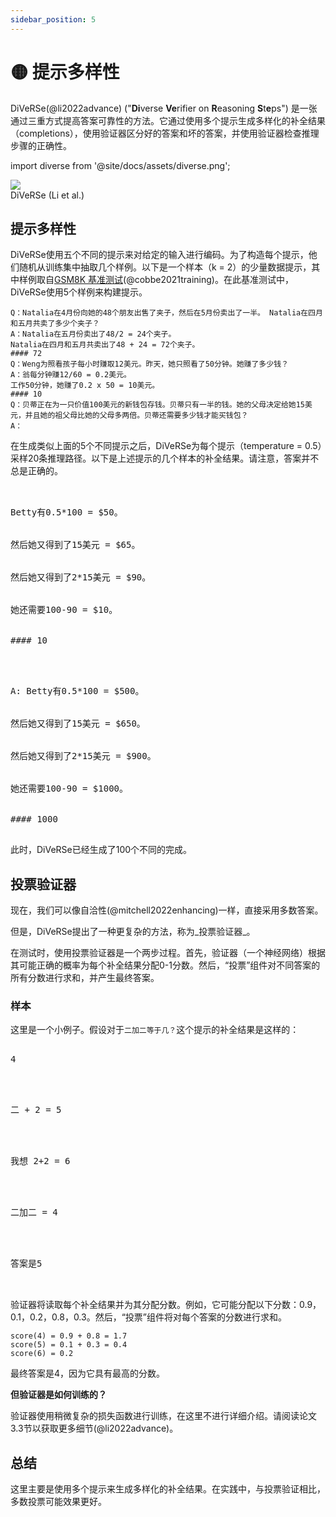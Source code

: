 ```yaml
---
sidebar_position: 5
---
```


# 🟡 提示多样性

DiVeRSe(@li2022advance) ("**Di**verse **Ve**rifier on **R**easoning **S**t**e**ps") 是一张通过三重方式提高答案可靠性的方法。它通过使用多个提示生成多样化的补全结果（completions），使用验证器区分好的答案和坏的答案，并使用验证器检查推理步骤的正确性。

import diverse from '@site/docs/assets/diverse.png';

<div style={{textAlign: 'center'}}>
  <img src={diverse} style={{width: "750px"}} />
</div>

<div style={{textAlign: 'center'}}>
DiVeRSe (Li et al.)
</div>


## 提示多样性

DiVeRSe使用五个不同的提示来对给定的输入进行编码。为了构造每个提示，他们随机从训练集中抽取几个样例。以下是一个样本（k = 2）的少量数据提示，其中样例取自[GSM8K 基准测试](https://raw.githubusercontent.com/openai/grade-school-math/master/grade_school_math/data/train.jsonl)(@cobbe2021training)。在此基准测试中，DiVeRSe使用5个样例来构建提示。

```
Q：Natalia在4月份向她的48个朋友出售了夹子，然后在5月份卖出了一半。 Natalia在四月和五月共卖了多少个夹子？
A：Natalia在五月份卖出了48/2 = 24个夹子。
Natalia在四月和五月共卖出了48 + 24 = 72个夹子。
#### 72
Q：Weng为照看孩子每小时赚取12美元。昨天，她只照看了50分钟。她赚了多少钱？
A：翁每分钟赚12/60 = 0.2美元。
工作50分钟，她赚了0.2 x 50 = 10美元。
#### 10
Q：贝蒂正在为一只价值100美元的新钱包存钱。贝蒂只有一半的钱。她的父母决定给她15美元，并且她的祖父母比她的父母多两倍。贝蒂还需要多少钱才能买钱包？
A：
```

在生成类似上面的5个不同提示之后，DiVeRSe为每个提示（temperature = 0.5）采样20条推理路径。以下是上述提示的几个样本的补全结果。请注意，答案并不总是正确的。

<pre>

<div style={{backgroundColor: '#d2f4d3'}}>
<div>Betty有0.5*100 = $50。</div>

<div>然后她又得到了15美元 = $65。</div>

<div>然后她又得到了2*15美元 = $90。</div>

<div>她还需要100-90 = $10。</div>

#### 10
</div>
</pre>
<pre>

<div style={{backgroundColor: '#d2f4d3'}}>
<div>A: Betty有0.5*100 = $500。</div>

<div>然后她又得到了15美元 = $650。</div>

<div>然后她又得到了2*15美元 = $900。</div>

<div>她还需要100-90 = $1000。</div>

#### 1000
</div>
</pre>

此时，DiVeRSe已经生成了100个不同的完成。
## 投票验证器

现在，我们可以像自洽性(@mitchell2022enhancing)一样，直接采用多数答案。

但是，DiVeRSe提出了一种更复杂的方法，称为_投票验证器_。

在测试时，使用投票验证器是一个两步过程。首先，验证器（一个神经网络）根据其可能正确的概率为每个补全结果分配0-1分数。然后，“投票”组件对不同答案的所有分数进行求和，并产生最终答案。

### 样本

这里是一个小例子。假设对于`二加二等于几？`这个提示的补全结果是这样的：
<pre>
<div style={{backgroundColor: '#d2f4d3'}}>
<div>4</div>
</div>
</pre>

<pre>
<div style={{backgroundColor: '#d2f4d3'}}>
<div>二 + 2 = 5</div>
</div>
</pre>

<pre>
<div style={{backgroundColor: '#d2f4d3'}}>
<div>我想 2+2 = 6</div>
</div>
</pre>

<pre>
<div style={{backgroundColor: '#d2f4d3'}}>
<div>二加二 = 4</div>
</div>
</pre>

<pre>
<div style={{backgroundColor: '#d2f4d3'}}>
<div>答案是5</div>
</div>
</pre>

验证器将读取每个补全结果并为其分配分数。例如，它可能分配以下分数：0.9，0.1，0.2，0.8，0.3。然后，“投票”组件将对每个答案的分数进行求和。

```
score(4) = 0.9 + 0.8 = 1.7
score(5) = 0.1 + 0.3 = 0.4
score(6) = 0.2
```

最终答案是4，因为它具有最高的分数。

**但验证器是如何训练的？**

验证器使用稍微复杂的损失函数进行训练，在这里不进行详细介绍。请阅读论文3.3节以获取更多细节(@li2022advance)。

## 总结

这里主要是使用多个提示来生成多样化的补全结果。在实践中，与投票验证相比，多数投票可能效果更好。